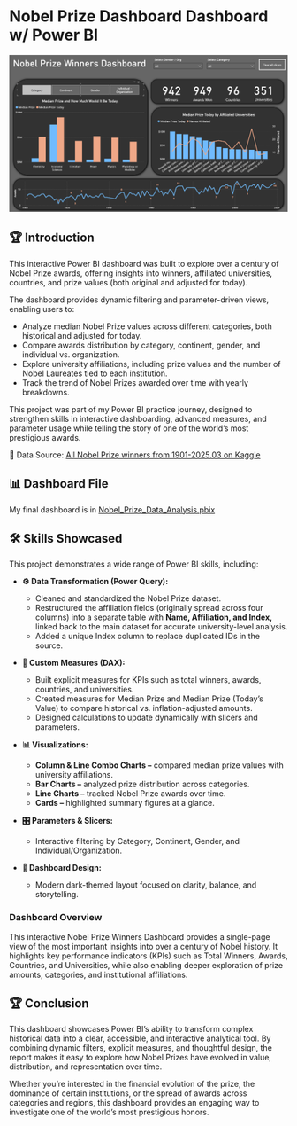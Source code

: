 # Nobel Prize Dashboard Dashboard w/ Power BI

![Dashboard](../images/P2/1_Dashboard.gif)

## 🏆 Introduction

This interactive Power BI dashboard was built to explore over a century of Nobel Prize awards, offering insights into winners, affiliated universities, countries, and prize values (both original and adjusted for today).

The dashboard provides dynamic filtering and parameter-driven views, enabling users to:

-   Analyze median Nobel Prize values across different categories, both historical and adjusted for today.
-   Compare awards distribution by category, continent, gender, and individual vs. organization.
-   Explore university affiliations, including prize values and the number of Nobel Laureates tied to each institution.
-   Track the trend of Nobel Prizes awarded over time with yearly breakdowns.

This project was part of my Power BI practice journey, designed to strengthen skills in interactive dashboarding, advanced measures, and parameter usage while telling the story of one of the world’s most prestigious awards.

🔗 Data Source: [All Nobel Prize winners from 1901-2025.03 on Kaggle](https://www.kaggle.com/datasets/jehanbhathena/all-nobel-prize-winners-from-1901-2024)

## 📊 Dashboard File

My final dashboard is in [Nobel_Prize_Data_Analysis.pbix](Nobel_Prize_Data_Analysis.pbix)


## 🛠️ Skills Showcased

This project demonstrates a wide range of Power BI skills, including:

- **⚙️ Data Transformation (Power Query):**

    -   Cleaned and standardized the Nobel Prize dataset.
    -   Restructured the affiliation fields (originally spread across four columns) into a separate table with **Name, Affiliation, and Index,** linked back to the main dataset for accurate university-level analysis.
    -   Added a unique Index column to replace duplicated IDs in the source.

- **🧮 Custom Measures (DAX):**

    -   Built explicit measures for KPIs such as total winners, awards, countries, and universities.
    -   Created measures for Median Prize and Median Prize (Today’s Value) to compare historical vs. inflation-adjusted amounts.
    -   Designed calculations to update dynamically with slicers and parameters.

- **📊 Visualizations:**

    -   **Column & Line Combo Charts –** compared median prize values with university affiliations.
    -   **Bar Charts –** analyzed prize distribution across categories.
    -   **Line Charts –** tracked Nobel Prize awards over time.
    -   **Cards –** highlighted summary figures at a glance.

- **🎛️ Parameters & Slicers:**

    -   Interactive filtering by Category, Continent, Gender, and Individual/Organization.

- **🎨 Dashboard Design:**

    -   Modern dark-themed layout focused on clarity, balance, and storytelling.


### Dashboard Overview

This interactive Nobel Prize Winners Dashboard provides a single-page view of the most important insights into over a century of Nobel history. It highlights key performance indicators (KPIs) such as Total Winners, Awards, Countries, and Universities, while also enabling deeper exploration of prize amounts, categories, and institutional affiliations.


## 🏆 Conclusion

This dashboard showcases Power BI’s ability to transform complex historical data into a clear, accessible, and interactive analytical tool. By combining dynamic filters, explicit measures, and thoughtful design, the report makes it easy to explore how Nobel Prizes have evolved in value, distribution, and representation over time.

Whether you’re interested in the financial evolution of the prize, the dominance of certain institutions, or the spread of awards across categories and regions, this dashboard provides an engaging way to investigate one of the world’s most prestigious honors.